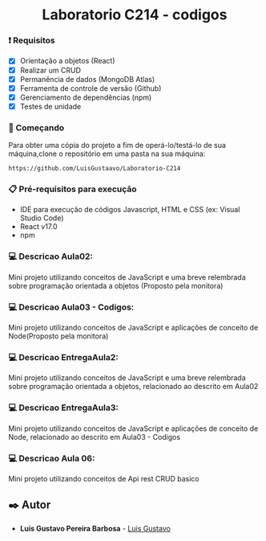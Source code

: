 <h1 align = "center">Laboratorio C214 - codigos</h1>

### ❗ Requisitos 
- [x]  Orientação a objetos (React)
- [x] Realizar um CRUD
- [x] Permanência de dados (MongoDB Atlas)
- [x] Ferramenta de controle de versão (Github)
- [x] Gerenciamento de dependências (npm)
- [x] Testes de unidade

### 🚀 Começando
Para obter uma cópia do projeto a fim de operá-lo/testá-lo de sua máquina,clone o repositório em uma pasta na sua máquina:
```
https://github.com/LuisGustaavo/Laboratorio-C214
```
### 📋 Pré-requisitos para execução
- IDE para execução de códigos Javascript, HTML e CSS (ex: Visual Studio Code)
- React v17.0
- npm 

### :computer: Descricao Aula02:
<p>Mini projeto utilizando conceitos de JavaScript e uma breve relembrada sobre programação orientada a objetos (Proposto pela monitora)</p>

### :computer: Descricao Aula03 - Codigos:
<p>Mini projeto utilizando conceitos de JavaScript e aplicações de conceito de Node(Proposto pela monitora)</p>

### :computer: Descricao EntregaAula2:
<p>Mini projeto utilizando conceitos de JavaScript e uma breve relembrada sobre programação orientada a objetos, relacionado ao descrito em Aula02</p>

### :computer: Descricao EntregaAula3:
<p>Mini projeto utilizando conceitos de JavaScript e aplicações de conceito de Node, relacionado ao descrito em Aula03 - Codigos</p>

### :computer: Descricao Aula 06:
<p>Mini projeto utilizando conceitos de Api rest CRUD basico</p>

## ✒️ Autor

* **Luis Gustavo Pereira Barbosa** - [Luis Gustavo](https://github.com/LuisGustaavo)
